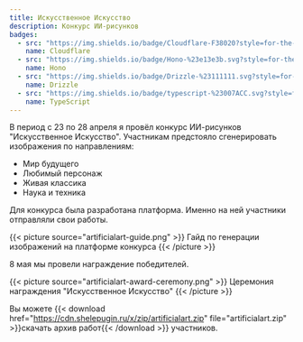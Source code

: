 ```yaml
---
title: Искусственное Искусство
description: Конкурс ИИ-рисунков
badges:
  - src: "https://img.shields.io/badge/Cloudflare-F38020?style=for-the-badge&logo=Cloudflare&logoColor=white"
    name: Cloudflare
  - src: "https://img.shields.io/badge/Hono-%23e13e3b.svg?style=for-the-badge&logo=Hono&logoColor=white"
    name: Hono
  - src: "https://img.shields.io/badge/Drizzle-%23111111.svg?style=for-the-badge&logo=Drizzle&logoColor=white"
    name: Drizzle
  - src: "https://img.shields.io/badge/typescript-%23007ACC.svg?style=for-the-badge&logo=typescript&logoColor=white"
    name: TypeScript
---
```


В период с 23 по 28 апреля я провёл конкурс ИИ-рисунков "Искусственное Искусство". Участникам предстояло сгенерировать изображения по направлениям:

- Мир будущего
- Любимый персонаж
- Живая классика
- Наука и техника

Для конкурса была разработана платформа. Именно на ней участники отправляли свои работы.

{{< picture source="artificialart-guide.png" >}}
Гайд по генерации изображений на платформе конкурса
{{< /picture >}}

8 мая мы провели награждение победителей.

{{< picture source="artificialart-award-ceremony.png" >}}
Церемония награждения "Искусственное Искусство"
{{< /picture >}}

Вы можете {{< download href="https://cdn.shelepugin.ru/x/zip/artificialart.zip" file="artificialart.zip" >}}скачать архив работ{{< /download >}} участников.
